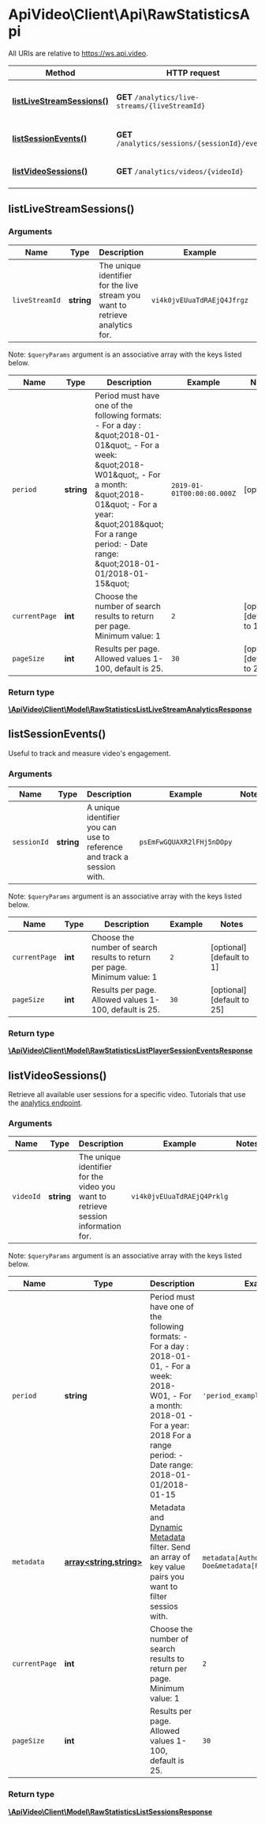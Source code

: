 # ApiVideo\Client\Api\RawStatisticsApi

All URIs are relative to https://ws.api.video.

Method | HTTP request | Description
------------- | ------------- | -------------
[**listLiveStreamSessions()**](RawStatisticsApi.md#listLiveStreamSessions) | **GET** `/analytics/live-streams/{liveStreamId}` | List live stream player sessions
[**listSessionEvents()**](RawStatisticsApi.md#listSessionEvents) | **GET** `/analytics/sessions/{sessionId}/events` | List player session events
[**listVideoSessions()**](RawStatisticsApi.md#listVideoSessions) | **GET** `/analytics/videos/{videoId}` | List video player sessions


## listLiveStreamSessions()




### Arguments


Name | Type | Description  | Example | Notes
------------- | ------------- | ------------- | ------------- | -------------
 `liveStreamId` | **string**| The unique identifier for the live stream you want to retrieve analytics for. | `vi4k0jvEUuaTdRAEjQ4Jfrgz` |


Note: `$queryParams` argument is an associative array with the keys listed below.

Name | Type | Description  | Example | Notes
------------- | ------------- | ------------- | ------------- | -------------
 `period` | **string**| Period must have one of the following formats:  - For a day : \&quot;2018-01-01\&quot;, - For a week: \&quot;2018-W01\&quot;,  - For a month: \&quot;2018-01\&quot; - For a year: \&quot;2018\&quot; For a range period:  -  Date range: \&quot;2018-01-01/2018-01-15\&quot; | `2019-01-01T00:00:00.000Z` | [optional]
 `currentPage` | **int**| Choose the number of search results to return per page. Minimum value: 1 | `2` | [optional] [default to 1]
 `pageSize` | **int**| Results per page. Allowed values 1-100, default is 25. | `30` | [optional] [default to 25]






### Return type

[**\ApiVideo\Client\Model\RawStatisticsListLiveStreamAnalyticsResponse**](../Model/RawStatisticsListLiveStreamAnalyticsResponse.md)




## listSessionEvents()


Useful to track and measure video's engagement.


### Arguments


Name | Type | Description  | Example | Notes
------------- | ------------- | ------------- | ------------- | -------------
 `sessionId` | **string**| A unique identifier you can use to reference and track a session with. | `psEmFwGQUAXR2lFHj5nDOpy` |


Note: `$queryParams` argument is an associative array with the keys listed below.

Name | Type | Description  | Example | Notes
------------- | ------------- | ------------- | ------------- | -------------
 `currentPage` | **int**| Choose the number of search results to return per page. Minimum value: 1 | `2` | [optional] [default to 1]
 `pageSize` | **int**| Results per page. Allowed values 1-100, default is 25. | `30` | [optional] [default to 25]






### Return type

[**\ApiVideo\Client\Model\RawStatisticsListPlayerSessionEventsResponse**](../Model/RawStatisticsListPlayerSessionEventsResponse.md)




## listVideoSessions()


Retrieve all available user sessions for a specific video. Tutorials that use the [analytics endpoint](https://api.video/blog/endpoints/analytics).


### Arguments


Name | Type | Description  | Example | Notes
------------- | ------------- | ------------- | ------------- | -------------
 `videoId` | **string**| The unique identifier for the video you want to retrieve session information for. | `vi4k0jvEUuaTdRAEjQ4Prklg` |


Note: `$queryParams` argument is an associative array with the keys listed below.

Name | Type | Description  | Example | Notes
------------- | ------------- | ------------- | ------------- | -------------
 `period` | **string**| Period must have one of the following formats:  - For a day : 2018-01-01, - For a week: 2018-W01,  - For a month: 2018-01 - For a year: 2018 For a range period:  -  Date range: 2018-01-01/2018-01-15 | `'period_example'` | [optional]
 `metadata` | [**array<string,string>**](../Model/string.md)| Metadata and [Dynamic Metadata](https://api.video/blog/endpoints/dynamic-metadata) filter. Send an array of key value pairs you want to filter sessios with. | `metadata[Author]=John Doe&metadata[Format]=Tutorial` | [optional]
 `currentPage` | **int**| Choose the number of search results to return per page. Minimum value: 1 | `2` | [optional] [default to 1]
 `pageSize` | **int**| Results per page. Allowed values 1-100, default is 25. | `30` | [optional] [default to 25]






### Return type

[**\ApiVideo\Client\Model\RawStatisticsListSessionsResponse**](../Model/RawStatisticsListSessionsResponse.md)



